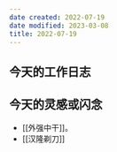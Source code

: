 ```yaml
---
date created: 2022-07-19
date modified: 2023-03-08
title: 2022-07-19
---
```


## 今天的工作日志

## 今天的灵感或闪念

- [[外强中干]]。
- [[汉隆剃刀]]

